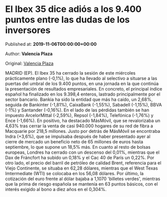 
# El Ibex 35 dice adiós a los 9.400 puntos entre las dudas de los inversores

Published at: **2019-11-06T00:00:00+00:00**

Author: **Valencia Plaza**

Original: [Valencia Plaza](https://valenciaplaza.com/el-ibex-35-dice-adios-a-los-9400-puntos-entre-las-dudas-de-los-inversores)

MADRID (EP). El Ibex 35 ha cerrado la sesión de este miércoles prácticamente plano (-0,1%), lo que ha llevado al selectivo a situarse a las puertas del umbral de los 9.400 puntos, en una jornada en la que continúa la presentación de resultados empresariales. En concreto, el principal índice español ha finalizado en los 9.398,4 enteros, lastrado principalmente por el sector bancario. Bankia ha sido la entidad que más ha caído, un 2,68%, seguida de Bankinter (-1,81%), CaixaBank (-1,55%), Sabadell (-1,15%), BBVA (-1%) y Santander (-0,16%).
En el lado de las pérdidas también se han impuesto ArcelorMittal (-2,59%), Repsol (-1,84%), Telefónica (-1,76%) y Ence (-1,66%). En positivo, ha destacado MásMóvil, que se revalorizaba un 4,63% tras cerrar la venta de casi 940.000 hogares de su red de fibra a Macquarie por 218,5 millones. Justo por detrás de MásMóvil se encontraba Indra (+3,6%), que se impulsaba después de haber presentado ayer al cierre de mercado un beneficio neto de 65 millones de euros hasta septiembre, lo que supone un 18,5% más.
En cuanto al resto de bolsas europeas, Londres ha cerrado con un descenso del 0,01%, mientras que el Dax de Fráncfort ha subido un 0,18% y el Cac 40 de París un 0,22%.
Por otro lado, el precio del barril de petróleo de calidad Brent, referencia para el Viejo Continente, se situaba en 62,28 dólares, mientras que el West Texas Imtermediate (WTI) se colocaba en los 56,08 dólares.
Por último, la cotización del euro frente al dólar bajaba a 1,1070 'billetes verdes', mientras que la prima de riesgo española se mantenía en 63 puntos básicos, con el interés exigido al bono a diez años en el 0,304%.
